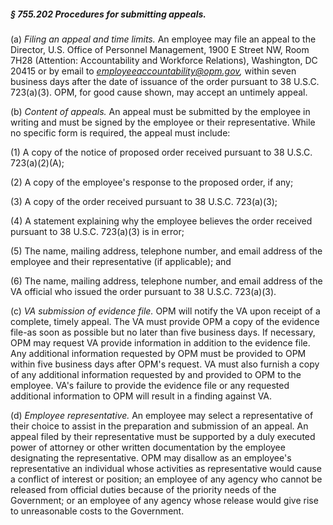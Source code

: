 ##### § 755.202 Procedures for submitting appeals. #####

(a) *Filing an appeal and time limits.* An employee may file an appeal to the Director, U.S. Office of Personnel Management, 1900 E Street NW, Room 7H28 (Attention: Accountability and Workforce Relations), Washington, DC 20415 or by email to *employeeaccountability@opm.gov,* within seven business days after the date of issuance of the order pursuant to 38 U.S.C. 723(a)(3). OPM, for good cause shown, may accept an untimely appeal.

(b) *Content of appeals.* An appeal must be submitted by the employee in writing and must be signed by the employee or their representative. While no specific form is required, the appeal must include:

(1) A copy of the notice of proposed order received pursuant to 38 U.S.C. 723(a)(2)(A);

(2) A copy of the employee's response to the proposed order, if any;

(3) A copy of the order received pursuant to 38 U.S.C. 723(a)(3);

(4) A statement explaining why the employee believes the order received pursuant to 38 U.S.C. 723(a)(3) is in error;

(5) The name, mailing address, telephone number, and email address of the employee and their representative (if applicable); and

(6) The name, mailing address, telephone number, and email address of the VA official who issued the order pursuant to 38 U.S.C. 723(a)(3).

(c) *VA submission of evidence file.* OPM will notify the VA upon receipt of a complete, timely appeal. The VA must provide OPM a copy of the evidence file-as soon as possible but no later than five business days. If necessary, OPM may request VA provide information in addition to the evidence file. Any additional information requested by OPM must be provided to OPM within five business days after OPM's request. VA must also furnish a copy of any additional information requested by and provided to OPM to the employee. VA's failure to provide the evidence file or any requested additional information to OPM will result in a finding against VA.

(d) *Employee representative.* An employee may select a representative of their choice to assist in the preparation and submission of an appeal. An appeal filed by their representative must be supported by a duly executed power of attorney or other written documentation by the employee designating the representative. OPM may disallow as an employee's representative an individual whose activities as representative would cause a conflict of interest or position; an employee of any agency who cannot be released from official duties because of the priority needs of the Government; or an employee of any agency whose release would give rise to unreasonable costs to the Government.